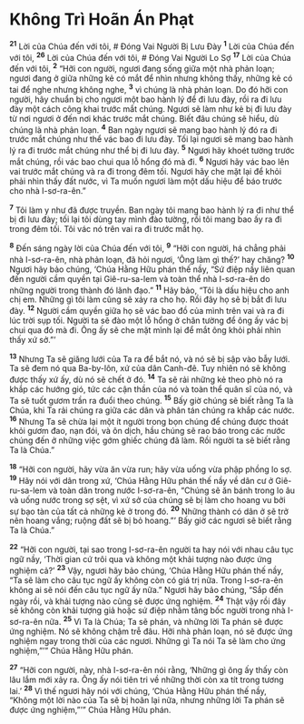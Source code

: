 # Không Trì Hoãn Án Phạt
<sup><b>21</b></sup> Lời của Chúa đến với tôi, # Ðóng Vai Người Bị Lưu Ðày
<sup><b>1</b></sup> Lời của Chúa đến với tôi, <sup><b>26</b></sup> Lời của Chúa đến với tôi, # Ðóng Vai Người Lo Sợ
<sup><b>17</b></sup> Lời của Chúa đến với tôi, <sup><b>2</b></sup> “Hỡi con người, ngươi đang sống giữa một nhà phản loạn; ngươi đang ở giữa những kẻ có mắt để nhìn nhưng không thấy, những kẻ có tai để nghe nhưng không nghe, <sup><b>3</b></sup> vì chúng là nhà phản loạn. Do đó hỡi con người, hãy chuẩn bị cho ngươi một bao hành lý để đi lưu đày, rồi ra đi lưu đày một cách công khai trước mắt chúng. Ngươi sẽ làm như kẻ bị đi lưu đày từ nơi ngươi ở đến nơi khác trước mắt chúng. Biết đâu chúng sẽ hiểu, dù chúng là nhà phản loạn. <sup><b>4</b></sup> Ban ngày ngươi sẽ mang bao hành lý đó ra đi trước mắt chúng như thể vác bao đi lưu đày. Tối lại ngươi sẽ mang bao hành lý ra đi trước mắt chúng như thể bị đi lưu đày. <sup><b>5</b></sup> Ngươi hãy khoét tường trước mắt chúng, rồi vác bao chui qua lỗ hổng đó mà đi. <sup><b>6</b></sup> Ngươi hãy vác bao lên vai trước mắt chúng và ra đi trong đêm tối. Ngươi hãy che mặt lại để khỏi phải nhìn thấy đất nước, vì Ta muốn ngươi làm một dấu hiệu để báo trước cho nhà I-sơ-ra-ên.”

<sup><b>7</b></sup> Tôi làm y như đã được truyền. Ban ngày tôi mang bao hành lý ra đi như thể bị đi lưu đày; tối lại tôi dùng tay mình đào tường, rồi tôi mang bao ấy ra đi trong đêm tối. Tôi vác nó trên vai ra đi trước mắt họ.

<sup><b>8</b></sup> Ðến sáng ngày lời của Chúa đến với tôi, <sup><b>9</b></sup> “Hỡi con người, há chẳng phải nhà I-sơ-ra-ên, nhà phản loạn, đã hỏi ngươi, ‘Ông làm gì thế?’ hay chăng? <sup><b>10</b></sup> Ngươi hãy bảo chúng, ‘Chúa Hằng Hữu phán thế nầy, “Sứ điệp nầy liên quan đến người cầm quyền tại Giê-ru-sa-lem và toàn thể nhà I-sơ-ra-ên do những người trong thành đó lãnh đạo.” <sup><b>11</b></sup> Hãy bảo, “Tôi là dấu hiệu cho anh chị em. Những gì tôi làm cũng sẽ xảy ra cho họ. Rồi đây họ sẽ bị bắt đi lưu đày. <sup><b>12</b></sup> Người cầm quyền giữa họ sẽ vác bao đồ của mình trên vai và ra đi lúc trời sụp tối. Người ta sẽ đào một lỗ hổng ở chân tường để ông ấy vác bị chui qua đó mà đi. Ông ấy sẽ che mặt mình lại để mắt ông khỏi phải nhìn thấy xứ sở.”’

<sup><b>13</b></sup> Nhưng Ta sẽ giăng lưới của Ta ra để bắt nó, và nó sẽ bị sập vào bẫy lưới. Ta sẽ đem nó qua Ba-by-lôn, xứ của dân Canh-đê. Tuy nhiên nó sẽ không được thấy xứ ấy, dù nó sẽ chết ở đó. <sup><b>14</b></sup> Ta sẽ rải những kẻ theo phò nó ra khắp các hướng gió, tức các cận thần của nó và toàn thể quân sĩ của nó, và Ta sẽ tuốt gươm trần ra đuổi theo chúng. <sup><b>15</b></sup> Bấy giờ chúng sẽ biết rằng Ta là Chúa, khi Ta rải chúng ra giữa các dân và phân tán chúng ra khắp các nước. <sup><b>16</b></sup> Nhưng Ta sẽ chừa lại một ít người trong bọn chúng để chúng được thoát khỏi gươm đao, nạn đói, và ôn dịch, hầu chúng sẽ rao báo trong các nước chúng đến ở những việc gớm ghiếc chúng đã làm. Rồi người ta sẽ biết rằng Ta là Chúa.”

<sup><b>18</b></sup> “Hỡi con người, hãy vừa ăn vừa run; hãy vừa uống vừa phập phồng lo sợ. <sup><b>19</b></sup> Hãy nói với dân trong xứ, ‘Chúa Hằng Hữu phán thế nầy về dân cư ở Giê-ru-sa-lem và toàn dân trong nước I-sơ-ra-ên, “Chúng sẽ ăn bánh trong lo âu và uống nước trong sợ sệt, vì xứ sở của chúng sẽ bị làm cho hoang vu bởi sự bạo tàn của tất cả những kẻ ở trong đó. <sup><b>20</b></sup> Những thành có dân ở sẽ trở nên hoang vắng; ruộng đất sẽ bị bỏ hoang.”’ Bấy giờ các ngươi sẽ biết rằng Ta là Chúa.”

<sup><b>22</b></sup> “Hỡi con người, tại sao trong I-sơ-ra-ên người ta hay nói với nhau câu tục ngữ nầy, ‘Thời gian cứ trôi qua và không một khải tượng nào được ứng nghiệm cả?’ <sup><b>23</b></sup> Vậy, ngươi hãy bảo chúng, ‘Chúa Hằng Hữu phán thế nầy, “Ta sẽ làm cho câu tục ngữ ấy không còn có giá trị nữa. Trong I-sơ-ra-ên không ai sẽ nói đến câu tục ngữ ấy nữa.” Ngươi hãy bảo chúng, “Sắp đến ngày rồi, và khải tượng nào cũng sẽ được ứng nghiệm. <sup><b>24</b></sup> Thật vậy rồi đây sẽ không còn khải tượng giả hoặc sứ điệp nhằm tâng bốc người trong nhà I-sơ-ra-ên nữa. <sup><b>25</b></sup> Vì Ta là Chúa; Ta sẽ phán, và những lời Ta phán sẽ được ứng nghiệm. Nó sẽ không chậm trễ đâu. Hỡi nhà phản loạn, nó sẽ được ứng nghiệm ngay trong thời của các ngươi. Những gì Ta nói Ta sẽ làm cho ứng nghiệm,”’” Chúa Hằng Hữu phán.

<sup><b>27</b></sup> “Hỡi con người, này, nhà I-sơ-ra-ên nói rằng, ‘Những gì ông ấy thấy còn lâu lắm mới xảy ra. Ông ấy nói tiên tri về những thời còn xa tít trong tương lai.’ <sup><b>28</b></sup> Vì thế ngươi hãy nói với chúng, ‘Chúa Hằng Hữu phán thế nầy, “Không một lời nào của Ta sẽ bị hoãn lại nữa, nhưng những lời Ta phán sẽ được ứng nghiệm,”’” Chúa Hằng Hữu phán.

